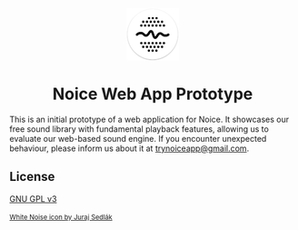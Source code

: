 <p align="center">
  <a href="https://trynoice.com">
    <img alt="Noice Logo" src="https://raw.githubusercontent.com/trynoice/.github/main/graphics/icon-round.png" width="92" />
  </a>
</p>
<h1 align="center">Noice Web App Prototype</h1>

This is an initial prototype of a web application for Noice. It showcases our
free sound library with fundamental playback features, allowing us to evaluate
our web-based sound engine. If you encounter unexpected behaviour, please inform
us about it at [trynoiceapp@gmail.com](mailto:trynoiceapp@gmail.com).

## License

[GNU GPL v3](LICENSE)

<a href="https://thenounproject.com/icon/white-noise-1287855/">
  <small>White Noise icon by Juraj Sedlák</small>
</a>
